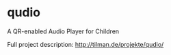 # qudio
A QR-enabled Audio Player for Children

Full project description: http://tilman.de/projekte/qudio/
